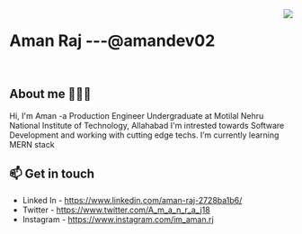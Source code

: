 <img align="right" src="https://visitor-badge.glitch.me/badge?page_id=amanpgexyz&left_color=green&right_color=red">
<h1>Aman Raj ---@amandev02</h1>                     

</br>
<h2>About me 👱🏻‍♂️</h2>
Hi, I'm Aman -a Production Engineer Undergraduate at Motilal Nehru National Institute of Technology, Allahabad
I'm intrested towards Software Development and working with cutting edge techs. I’m currently learning MERN stack


<!--
**Amandev02/amandev02** is a ✨ _special_ ✨ repository because its `README.md` (this file) appears on your GitHub profile.

Here are some ideas to get you started:

- 🔭 I’m currently working on ...
- 🌱 I’m currently learning ...
- 👯 I’m looking to collaborate on ...
- 🤔 I’m looking for help with ...
- 💬 Ask me about ...
- 📫 How to reach me: ...
- 😄 Pronouns: ...
- ⚡ Fun fact: ...
-->



<h2> 📫 Get in touch </h2>
  
-  Linked In - https://www.linkedin.com/aman-raj-2728ba1b6/
-  Twitter -   https://www.twitter.com/A_m_a_n_r_a_j18
-  Instagram - https://www.instagram.com/im_aman.rj





